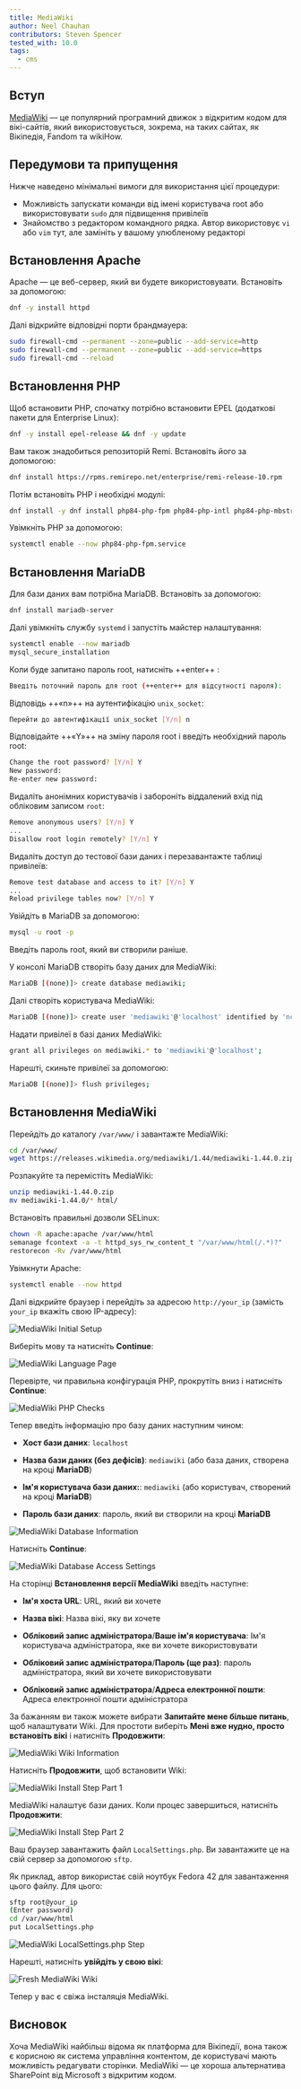 ```yaml
---
title: MediaWiki
author: Neel Chauhan
contributors: Steven Spencer
tested_with: 10.0
tags:
  - cms
---
```


## Вступ

[MediaWiki](https://www.mediawiki.org/wiki/MediaWiki) — це популярний програмний движок з відкритим кодом для вікі-сайтів, який використовується, зокрема, на таких сайтах, як Вікіпедія, Fandom та wikiHow.

## Передумови та припущення

Нижче наведено мінімальні вимоги для використання цієї процедури:

- Можливість запускати команди від імені користувача root або використовувати `sudo` для підвищення привілеїв
- Знайомство з редактором командного рядка. Автор використовує `vi` або `vim` тут, але замініть у вашому улюбленому редакторі

## Встановлення Apache

Apache — це веб-сервер, який ви будете використовувати. Встановіть за допомогою:

```bash
dnf -y install httpd
```

Далі відкрийте відповідні порти брандмауера:

```bash
sudo firewall-cmd --permanent --zone=public --add-service=http
sudo firewall-cmd --permanent --zone=public --add-service=https
sudo firewall-cmd --reload
```

## Встановлення PHP

Щоб встановити PHP, спочатку потрібно встановити EPEL (додаткові пакети для Enterprise Linux):

```bash
dnf -y install epel-release && dnf -y update
```

Вам також знадобиться репозиторій Remi. Встановіть його за допомогою:

```bash
dnf install https://rpms.remirepo.net/enterprise/remi-release-10.rpm
```

Потім встановіть PHP і необхідні модулі:

```bash
dnf install -y dnf install php84-php-fpm php84-php-intl php84-php-mbstring php84-php-apcu php84-php-curl php84-php-mysql php84-php-xml
```

Увімкніть PHP за допомогою:

```bash
systemctl enable --now php84-php-fpm.service
```

## Встановлення MariaDB

Для бази даних вам потрібна MariaDB. Встановіть за допомогою:

```bash
dnf install mariadb-server
```

Далі увімкніть службу `systemd` і запустіть майстер налаштування:

```bash
systemctl enable --now mariadb
mysql_secure_installation
```

Коли буде запитано пароль root, натисніть ++enter++ :

```bash
Введіть поточний пароль для root (++enter++ для відсутності пароля):
```

Відповідь ++«n»++ на аутентифікацію `unix_socket`:

```bash
Перейти до автентифікації unix_socket [Y/n] n
```

Відповідайте ++«Y»++ на зміну пароля root і введіть необхідний пароль root:

```bash
Change the root password? [Y/n] Y
New password: 
Re-enter new password: 
```

Видаліть анонімних користувачів і забороніть віддалений вхід під обліковим записом `root`:

```bash
Remove anonymous users? [Y/n] Y
...
Disallow root login remotely? [Y/n] Y
```

Видаліть доступ до тестової бази даних і перезавантажте таблиці привілеїв:

```bash
Remove test database and access to it? [Y/n] Y
...
Reload privilege tables now? [Y/n] Y
```

Увійдіть в MariaDB за допомогою:

```bash
mysql -u root -p
```

Введіть пароль root, який ви створили раніше.

У консолі MariaDB створіть базу даних для MediaWiki:

```bash
MariaDB [(none)]> create database mediawiki;
```

Далі створіть користувача MediaWiki:

```bash
MariaDB [(none)]> create user 'mediawiki'@'localhost' identified by 'nchauhan11';
```

Надати привілеї в базі даних MediaWiki:

```bash
grant all privileges on mediawiki.* to 'mediawiki'@'localhost';
```

Нарешті, скиньте привілеї за допомогою:

```bash
MariaDB [(none)]> flush privileges;
```

## Встановлення MediaWiki

Перейдіть до каталогу `/var/www/` і завантажте MediaWiki:

```bash
cd /var/www/
wget https://releases.wikimedia.org/mediawiki/1.44/mediawiki-1.44.0.zip
```

Розпакуйте та перемістіть MediaWiki:

```bash
unzip mediawiki-1.44.0.zip
mv mediawiki-1.44.0/* html/
```

Встановіть правильні дозволи SELinux:

```bash
chown -R apache:apache /var/www/html
semanage fcontext -a -t httpd_sys_rw_content_t "/var/www/html(/.*)?"
restorecon -Rv /var/www/html
```

Увімкнути Apache:

```bash
systemctl enable --now httpd
```

Далі відкрийте браузер і перейдіть за адресою `http://your_ip` (замість `your_ip` вкажіть свою IP-адресу):

![MediaWiki Initial Setup](../images/mediawiki_1.png)

Виберіть мову та натисніть **Continue**:

![MediaWiki Language Page](../images/mediawiki_2.png)

Перевірте, чи правильна конфігурація PHP, прокрутіть вниз і натисніть **Continue**:

![MediaWiki PHP Checks](../images/mediawiki_3.png)

Тепер введіть інформацію про базу даних наступним чином:

- **Хост бази даних**: `localhost`

- **Назва бази даних (без дефісів)**: `mediawiki` (або база даних, створена на кроці **MariaDB**)

- **Ім'я користувача бази даних:**: `mediawiki` (або користувач, створений на кроці **MariaDB**)

- **Пароль бази даних**: пароль, який ви створили на кроці **MariaDB**

![MediaWiki Database Information](../images/mediawiki_4.png)

Натисніть **Continue**:

![MediaWiki Database Access Settings](../images/mediawiki_5.png)

На сторінці **Встановлення версії MediaWiki** введіть наступне:

- **Ім'я хоста URL**: URL, який ви хочете

- **Назва вікі**: Назва вікі, яку ви хочете

- **Обліковий запис адміністратора**/**Ваше ім'я користувача**: Ім'я користувача адміністратора, яке ви хочете використовувати

- **Обліковий запис адміністратора**/**Пароль (ще раз)**: пароль адміністратора, який ви хочете використовувати

- **Обліковий запис адміністратора**/**Адреса електронної пошти**: Адреса електронної пошти адміністратора

За бажанням ви також можете вибрати **Запитайте мене більше питань**, щоб налаштувати Wiki. Для простоти виберіть **Мені вже нудно, просто встановіть вікі** і натисніть **Продовжити**:

![MediaWiki Wiki Information](../images/mediawiki_6.png)

Натисніть **Продовжити**, щоб встановити Wiki:

![MediaWiki Install Step Part 1](../images/mediawiki_7.png)

MediaWiki налаштує бази даних. Коли процес завершиться, натисніть **Продовжити**:

![MediaWiki Install Step Part 2](../images/mediawiki_8.png)

Ваш браузер завантажить файл `LocalSettings.php`. Ви завантажите це на свій сервер за допомогою `sftp`.

Як приклад, автор використає свій ноутбук Fedora 42 для завантаження цього файлу. Для цього:

```bash
sftp root@your_ip
(Enter password)
cd /var/www/html
put LocalSettings.php 
```

![MediaWiki LocalSettings.php Step](../images/mediawiki_9.png)

Нарешті, натисніть **увійдіть у свою вікі**:

![Fresh MediaWiki Wiki](../images/mediawiki_10.png)

Тепер у вас є свіжа інсталяція MediaWiki.

## Висновок

Хоча MediaWiki найбільш відома як платформа для Вікіпедії, вона також є корисною як система управління контентом, де користувачі мають можливість редагувати сторінки. MediaWiki — це хороша альтернатива SharePoint від Microsoft з відкритим кодом.
